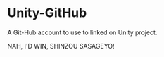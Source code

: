 # Unity-GitHub
A Git-Hub account to use to linked on Unity project.

NAH, I'D WIN, SHINZOU SASAGEYO!
